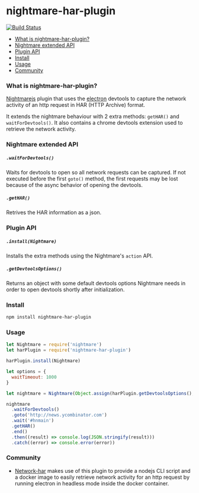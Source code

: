 nightmare-har-plugin
====================

[![Build Status](https://travis-ci.org/alexbardas/nightmare-har-plugin.svg?branch=master)](https://travis-ci.org/alexbardas/nightmare-har-plugin)

- [What is nightmare-har-plugin?](#what-is-nightmare-har-plugin)
- [Nightmare extended API](#nightmare-extended-api)
- [Plugin API](#plugin-api)
- [Install](#install)
- [Usage](#usage)
- [Community](#community)

### What is nightmare-har-plugin?

[Nightmarejs](https://nightmarejs.org) plugin that uses the [electron](http://electron.atom.io) devtools to capture the network activity of an http request in HAR (HTTP Archive) format.

It extends the nightmare behaviour with 2 extra methods: `getHAR()` and `waitForDevtools()`. It also contains a chrome devtools extension used to retrieve the network activity.


### Nightmare extended API
##### `.waitForDevtools()`
Waits for devtools to open so all network requests can be captured. If not executed before the first `goto()` method, the first requests may be lost because of the async behavior of opening the devtools.

##### `.getHAR()`
Retrives the HAR information as a json.


### Plugin API
##### `.install(Nightmare)`
Installs the extra methods using the Nightmare's `action` API.

##### `.getDevtoolsOptions()`
Returns an object with some default devtools options Nightmare needs in order to open devtools shortly after initialization.


### Install

```sh
npm install nightmare-har-plugin
```


### Usage

```js
let Nightmare = require('nightmare')
let harPlugin = require('nightmare-har-plugin')

harPlugin.install(Nightmare)

let options = {
  waitTimeout: 1000
}

let nightmare = Nightmare(Object.assign(harPlugin.getDevtoolsOptions(), options))

nightmare
  .waitForDevtools()
  .goto('http://news.ycombinator.com')
  .wait('#hnmain')
  .getHAR()
  .end()
  .then((result) => console.log(JSON.stringify(result)))
  .catch((error) => console.error(error))
```


### Community

- [Network-har](https://github.com/alexbardas/network-har) makes use of this plugin to provide a nodejs CLI script and a docker image to easily retrieve network activity for an http request by running electron in headless mode inside the docker container.
